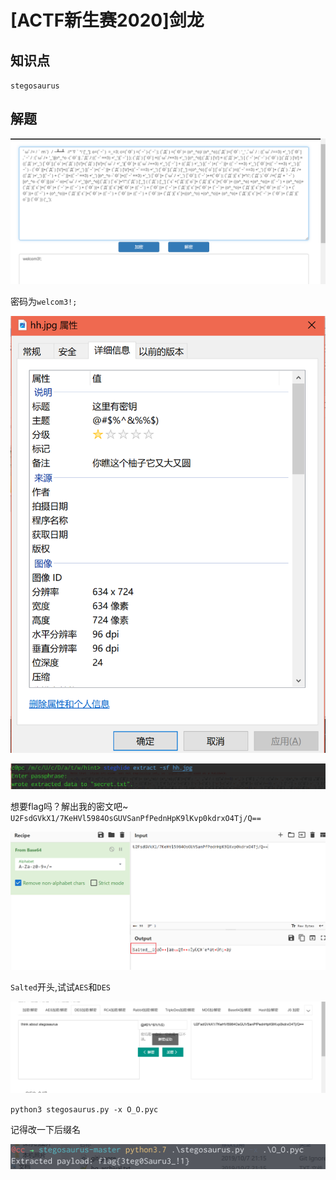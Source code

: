 # [ACTF新生赛2020]剑龙

## 知识点

`stegosaurus`

## 解题

![](./img/97-2.png)

密码为`welcom3!;`

![](./img/97-3.png)



![](./img/97-1.png)

想要flag吗？解出我的密文吧~
`U2FsdGVkX1/7KeHVl5984OsGUVSanPfPednHpK9lKvp0kdrxO4Tj/Q==`

![](./img/97-4.png)

`Salted`开头,试试`AES`和`DES`

![](./img/97-5.png)

`python3 stegosaurus.py -x O_O.pyc`

记得改一下后缀名

![](./img/97-6.png)